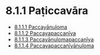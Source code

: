 

# 8.1.1 Paṭiccavāra

* [8.1.1.1 Paccayānuloma](8.1.1/8.1.1.1.md)
* [8.1.1.2 Paccayapaccanīya](8.1.1/8.1.1.2.md)
* [8.1.1.3 Paccayānulomapaccanīya](8.1.1/8.1.1.3.md)
* [8.1.1.4 Paccayapaccanīyānuloma](8.1.1/8.1.1.4.md)



